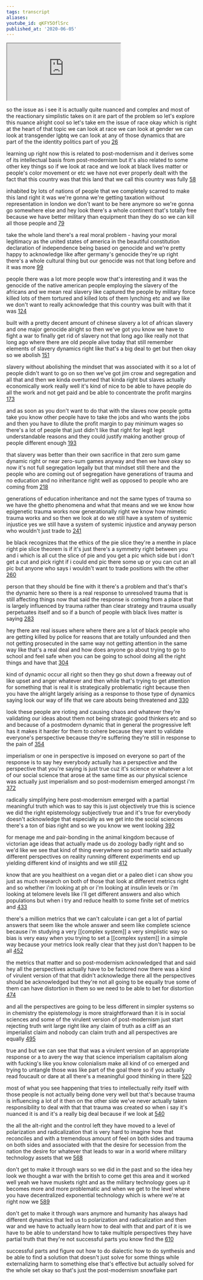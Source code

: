 ```yaml
---
tags: transcript
aliases:
youtube_id: qKFY5OflSrc
published_at: '2020-06-05'
---
```


<div class="yt-container"><iframe src="https://www.youtube.com/embed/qKFY5OflSrc"></iframe></div>

so the issue as i see it is actually quite nuanced and complex and most of the reactionary simplistic takes on it are part of the problem so let's explore this nuance alright cool so let's take em the issue of race okay which is right at the heart of that topic we can look at race we can look at gender we can look at transgender lgbtq we can look at any of those dynamics that are part of the the identity politics part of you [26](https://www.youtube.com/watch?v=qKFY5OflSrc&t=26.609s)

learning up right now this is related to post-modernism and it derives some of its intellectual basis from post-modernism but it's also related to some other key things so if we look at race and we look at black lives matter or people's color movement or etc we have not ever properly dealt with the fact that this country was that this land that we call this country was fully [58](https://www.youtube.com/watch?v=qKFY5OflSrc&t=58.05s)

inhabited by lots of nations of people that we completely scarred to make this land right it was we're gonna we're getting taxation without representation in london we don't want to be here anymore so we're gonna go somewhere else and hey look there's a whole continent that's totally free because we have better military than equipment than they do so we can kill all those people and [79](https://www.youtube.com/watch?v=qKFY5OflSrc&t=79.32s)

take the whole land there's a real moral  problem - having your moral legitimacy as the united states of america in the beautiful constitution declaration of independence being based on genocide and we're pretty happy to acknowledge like after germany's genocide they're up right there's a whole cultural thing but our genocide was not that long before and it was more [99](https://www.youtube.com/watch?v=qKFY5OflSrc&t=99.869s)

people there was a lot more people wow that's interesting and it was the genocide of the native american people employing the slavery of the africans and we mean real slavery like captured the people by military force killed lots of them tortured and killed lots of them lynching etc and we like we don't want to really acknowledge that this country was built with that it was [124](https://www.youtube.com/watch?v=qKFY5OflSrc&t=124.59s)

built with a pretty decent amount of chinese slavery a lot of african slavery and one major genocide alright so then we've got you know we have to fight a war to finally get rid of slavery not that long ago like really not that long ago where there are old people alive today that still remember elements of slavery dynamics right like that's a big deal to get but then okay so we abolish [151](https://www.youtube.com/watch?v=qKFY5OflSrc&t=151.76s)

slavery without abolishing the mindset that was associated with it so a lot of people didn't want to go on so then we've got jim crow and segregation and all that and then we kinda overturned that kinda right but slaves actually economically work really well it's kind of nice to be able to have people do all the work and not get paid and be able to concentrate the profit margins [173](https://www.youtube.com/watch?v=qKFY5OflSrc&t=173.9s)

and as soon as you don't want to do that with the slaves now people gotta take you know other people have to take the  jobs and who wants the jobs and then you have to dilute the profit margin to pay minimum wages so there's a lot of people that just didn't like that right for legit legit understandable reasons and they could justify making another group of people different enough [193](https://www.youtube.com/watch?v=qKFY5OflSrc&t=193.25s)

that slavery was better than their own sacrifice in that zero sum game dynamic right or near zero-sum games anyway and then we have okay so now it's not full segregation legally but that mindset still there and the people who are coming out of segregation have generations of trauma and no education and no inheritance right well as opposed to people who are coming from [218](https://www.youtube.com/watch?v=qKFY5OflSrc&t=218.93s)

generations of education inheritance and not the same types of trauma so we have the ghetto phenomena and what that means and we we know how epigenetic trauma works now generationally right we know how mimetic trauma works and so then we look at do we still have a system of systemic injustice yes we still have a system of systemic injustice and anyway person who wouldn't just trade to [241](https://www.youtube.com/watch?v=qKFY5OflSrc&t=241.1s)

be black recognizes that the ethics of the pie slice they're a menthe in place right pie slice theorem is if it's just there's a symmetry right between you and i which is all cut the slice of pie and you get a pic which side but i don't get a cut and pick right if i could end pic there some up or you can cut an all pic but anyone who says i wouldn't want to trade positions with the other [260](https://www.youtube.com/watch?v=qKFY5OflSrc&t=260.96s)

person that they should be fine with it there's a problem and that's that's the dynamic here so there is a real response to unresolved trauma that is still affecting things now that said the response is coming from a place that is largely influenced by trauma rather than clear strategy and trauma usually perpetuates itself and so if a bunch of people with black lives matter is saying [283](https://www.youtube.com/watch?v=qKFY5OflSrc&t=283.38s)

hey there are real issues where where there are a lot of black people who are getting killed by police for reasons that are totally unfounded and then not getting prosecuted in the same way not getting attention in the same way like that's a real deal and how does anyone go about trying to go to school and feel safe when you can be going to school doing all the right things and have that [304](https://www.youtube.com/watch?v=qKFY5OflSrc&t=304.59s)

kind of dynamic occur all right so then they go shut down a freeway out of like upset and anger whatever and then while that's trying to get attention for something that is real it is strategically problematic right because then you have the alright largely arising as a response to those type of dynamics saying look our way of life that we care abouts being threatened and [330](https://www.youtube.com/watch?v=qKFY5OflSrc&t=330.539s)

look these people are rioting and causing chaos and whatever they're validating our ideas about them not being strategic good thinkers etc and so and because of a postmodern dynamic that in general the progressive left has it makes it harder for them to cohere because they want to validate everyone's perspective because they're suffering they're still in response to the pain of [354](https://www.youtube.com/watch?v=qKFY5OflSrc&t=354.12s)

imperialism or one in perspective is imposed on everyone so part of the response is to say hey everybody actually has a perspective and the perspective that you're saying is just true cuz it's science or whatever a lot of our social science that arose at the same time as our physical science was actually just imperialism and so post-modernism emerged amongst i'm [372](https://www.youtube.com/watch?v=qKFY5OflSrc&t=372.27s)

radically simplifying here post-modernism emerged with a partial meaningful truth which was to say this is just objectively true this is science we did the right epistemology subjectively true and it's true for everybody doesn't acknowledge that especially as we get into the social sciences there's a ton of bias right and so we you know we went looking [392](https://www.youtube.com/watch?v=qKFY5OflSrc&t=392.55s)

for menage me and pair-bonding in the animal kingdom because of victorian age ideas that actually made us do zoology badly right and so we'd like we see that kind of thing everywhere so post martin said actually different perspectives on reality running different experiments end up yielding different kind of insights and we still [412](https://www.youtube.com/watch?v=qKFY5OflSrc&t=412.38s)

know that are you healthiest on a vegan diet or a paleo diet i can show you just as much research on both of those that look at different metrics right and so whether i'm looking at ph or i'm looking at insulin levels or i'm looking at telomere levels like i'll get different answers and also which populations but when i try and reduce health to some finite set of metrics and [433](https://www.youtube.com/watch?v=qKFY5OflSrc&t=433.59s)

there's a million metrics that we can't calculate i can get a lot of partial answers that seem like the whole answer and seem like complete science because i'm studying a very [[complex system]] a very simplistic way so bias is very easy when you trying to set a [[complex system]] in a simple way because your metrics look really clear that they just don't happen to be all [452](https://www.youtube.com/watch?v=qKFY5OflSrc&t=452.04s)

the metrics that matter and so post-modernism acknowledged that and said hey all the perspectives actually have to be factored now there was a kind of virulent version of that that didn't acknowledge there all the perspectives should be acknowledged but they're not all going to be equally true some of them can have distortion in them so we need to be able to bet for distortion [474](https://www.youtube.com/watch?v=qKFY5OflSrc&t=474.0s)

and all the perspectives are going to be less different in simpler systems so in chemistry the epistemology is more straightforward than it is in social sciences and some of the virulent version of post-modernism just start rejecting truth writ large right like any claim of truth as a cliff as an imperialist claim and nobody can claim truth and all perspectives are equally [495](https://www.youtube.com/watch?v=qKFY5OflSrc&t=495.78s)

true and but we can see that that was a virulent version of an appropriate response or a to avery the way that science imperialism capitalism along with fucking's like you know colonialism make all kind of co emerged and trying to untangle those was like part of the goal there so if you actually read foucault or dare at all there's a meaningful good thinking in there [520](https://www.youtube.com/watch?v=qKFY5OflSrc&t=520.53s)

most of what you see happening that tries to intellectually reify itself with those people is not actually being done very well but that's because trauma is influencing a lot of it then on the other side we've never actually taken responsibility to deal with that that trauma was created so when i say it's nuanced it is and it's a really big deal because if we look at [540](https://www.youtube.com/watch?v=qKFY5OflSrc&t=540.96s)

the all the alt-right and the control left they have moved to a level of polarization and radicalization that is very hard to imagine how that reconciles and with a tremendous amount of feel on both sides and trauma on both sides and associated with that the desire for secession from the nation the desire for whatever that leads to war in a world where military technology assets that we [568](https://www.youtube.com/watch?v=qKFY5OflSrc&t=568.35s)

don't get to make it through wars so we did in the past and so the idea hey look we thought a war with the british to come get this area and it worked well yeah we have muskets right and as the military technology goes up it becomes more and more problematic and when we get to the level where you have decentralized exponential technology which is where we're at right now we [589](https://www.youtube.com/watch?v=qKFY5OflSrc&t=589.04s)

don't get to make it through wars anymore and humanity has always had different dynamics that led us to polarization and radicalization and then war and we have to actually learn how to  deal with that and part of it is we have to be able to understand how to take multiple perspectives they have partial truth that they're not successful parts you know find the [610](https://www.youtube.com/watch?v=qKFY5OflSrc&t=610.94s)

successful parts and figure out how to do dialectic how to do synthesis and be able to find a solution that doesn't just solve for some things while externalizing harm to something else that's effective but actually solved for the whole set okay so that's just the post-modernism snowflake part